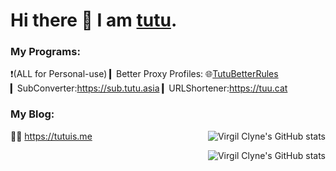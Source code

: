 # Hi there 👋 I am [tutu](https://git.io/bunizao).

### My Programs:
❗️(ALL for Personal-use)
▎Better Proxy Profiles: 🌐[TutuBetterRules](https://github.com/bunizao/TutuBetterRules)
▎SubConverter:https://sub.tutu.asia
▎URLShortener:https://tuu.cat

### My Blog:
🏃‍♂️ https://tutuis.me
<a href="https://github.com/bunizao#gh-light-mode-only">
  <img src="https://github-readme-stats.vercel.app/api?username=bunizao&show_icons=true&hide_border=true&icon_color=586069&title_color=60696f&include_all_commits=true&hide_title=true" align="right" alt="Virgil Clyne's GitHub stats" />
</a>

<a href="https://github.com/bunizao#gh-dark-mode-only">
  <img src="https://github-readme-stats.vercel.app/api?username=bunizao&show_icons=true&hide_border=true&icon_color=60696f&title_color=8d939d&include_all_commits=true&hide_title=true&bg_color=21262d&text_color=8d939d" align="right" alt="Virgil Clyne's GitHub stats" />
</a>
